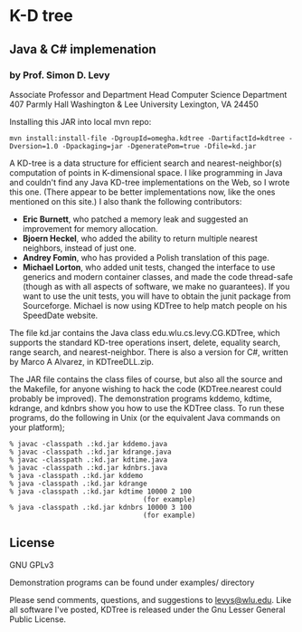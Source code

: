 # K-D tree
## Java & C# implemenation
### by Prof. Simon D. Levy

Associate Professor and Department Head
Computer Science Department
407 Parmly Hall Washington & Lee University
Lexington, VA 24450

Installing this JAR into local mvn repo:

```
mvn install:install-file -DgroupId=omegha.kdtree -DartifactId=kdtree -Dversion=1.0 -Dpackaging=jar -DgeneratePom=true -Dfile=kd.jar
```

A KD-tree is a data structure for efficient search and nearest-neighbor(s) computation of points in K-dimensional space. I like programming in Java and couldn't find any Java KD-tree implementations on the Web, so I wrote this one. (There appear to be better implementations now, like the ones mentioned on this site.) I also thank the following contributors:

  - **Eric Burnett**, who patched a memory leak and suggested an improvement for memory allocation.
  - **Bjoern Heckel**, who added the ability to return multiple nearest neighbors, instead of just one.
  - **Andrey Fomin**, who has provided a Polish translation of this page.
  - **Michael Lorton**, who added unit tests, changed the interface to use generics and modern container classes, and made the code thread-safe (though as with all aspects of software, we make no guarantees). If you want to use the unit tests, you will have to obtain the junit package from Sourceforge. Michael is now using KDTree to help match people on his SpeedDate website.

The file kd.jar contains the Java class edu.wlu.cs.levy.CG.KDTree, which supports the standard KD-tree operations insert, delete, equality search, range search, and nearest-neighbor. There is also a version for C#, written by Marco A Alvarez, in KDTreeDLL.zip.

The JAR file contains the class files of course, but also all the source and the Makefile, for anyone wishing to hack the code (KDTree.nearest could probably be improved). The demonstration programs kddemo, kdtime, kdrange, and kdnbrs show you how to use the KDTree class. To run these programs, do the following in Unix (or the equivalent Java commands on your platform);

```
% javac -classpath .:kd.jar kddemo.java
% javac -classpath .:kd.jar kdrange.java
% javac -classpath .:kd.jar kdtime.java
% javac -classpath .:kd.jar kdnbrs.java
% java -classpath .:kd.jar kddemo
% java -classpath .:kd.jar kdrange
% java -classpath .:kd.jar kdtime 10000 2 100
                                 (for example)
% java -classpath .:kd.jar kdnbrs 10000 3 100
                                 (for example)
```

## License

GNU GPLv3

Demonstration programs can be found under examples/ directory

Please send comments, questions, and suggestions to levys@wlu.edu.   Like all software I've posted, KDTree is released under the Gnu Lesser General Public License. 

